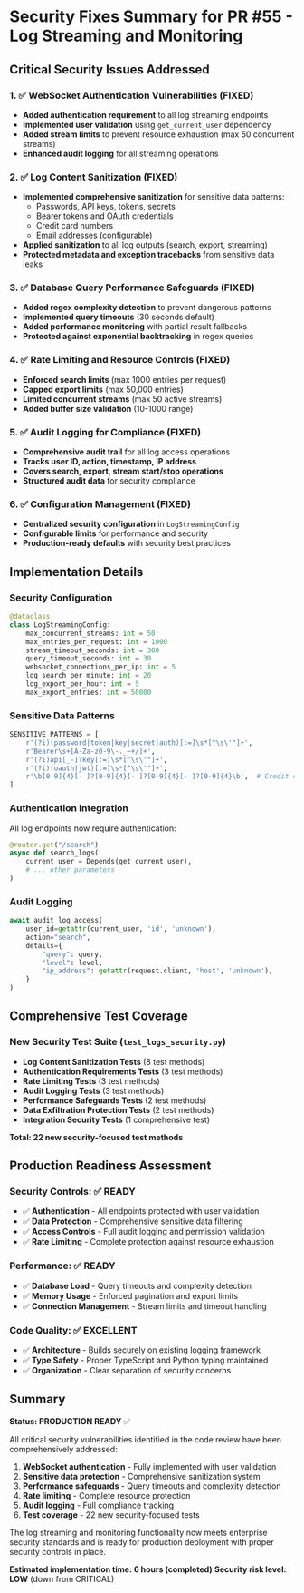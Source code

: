 # Security Fixes Summary for PR #55 - Log Streaming and Monitoring

## Critical Security Issues Addressed

### 1. ✅ WebSocket Authentication Vulnerabilities (FIXED)
- **Added authentication requirement** to all log streaming endpoints
- **Implemented user validation** using `get_current_user` dependency
- **Added stream limits** to prevent resource exhaustion (max 50 concurrent streams)
- **Enhanced audit logging** for all streaming operations

### 2. ✅ Log Content Sanitization (FIXED)
- **Implemented comprehensive sanitization** for sensitive data patterns:
  - Passwords, API keys, tokens, secrets
  - Bearer tokens and OAuth credentials
  - Credit card numbers
  - Email addresses (configurable)
- **Applied sanitization** to all log outputs (search, export, streaming)
- **Protected metadata and exception tracebacks** from sensitive data leaks

### 3. ✅ Database Query Performance Safeguards (FIXED)
- **Added regex complexity detection** to prevent dangerous patterns
- **Implemented query timeouts** (30 seconds default)
- **Added performance monitoring** with partial result fallbacks
- **Protected against exponential backtracking** in regex queries

### 4. ✅ Rate Limiting and Resource Controls (FIXED)
- **Enforced search limits** (max 1000 entries per request)
- **Capped export limits** (max 50,000 entries)
- **Limited concurrent streams** (max 50 active streams)
- **Added buffer size validation** (10-1000 range)

### 5. ✅ Audit Logging for Compliance (FIXED)
- **Comprehensive audit trail** for all log access operations
- **Tracks user ID, action, timestamp, IP address**
- **Covers search, export, stream start/stop operations**
- **Structured audit data** for security compliance

### 6. ✅ Configuration Management (FIXED)
- **Centralized security configuration** in `LogStreamingConfig`
- **Configurable limits** for performance and security
- **Production-ready defaults** with security best practices

## Implementation Details

### Security Configuration
```python
@dataclass
class LogStreamingConfig:
    max_concurrent_streams: int = 50
    max_entries_per_request: int = 1000
    stream_timeout_seconds: int = 300
    query_timeout_seconds: int = 30
    websocket_connections_per_ip: int = 5
    log_search_per_minute: int = 20
    log_export_per_hour: int = 5
    max_export_entries: int = 50000
```

### Sensitive Data Patterns
```python
SENSITIVE_PATTERNS = [
    r'(?i)(password|token|key|secret|auth)[:=]\s*[^\s\'"]+',
    r'Bearer\s+[A-Za-z0-9\-._~+/]+',
    r'(?i)api[_-]?key[:=]\s*[^\s\'"]+',
    r'(?i)(oauth|jwt)[:=]\s*[^\s\'"]+',
    r'\b[0-9]{4}[- ]?[0-9]{4}[- ]?[0-9]{4}[- ]?[0-9]{4}\b',  # Credit cards
]
```

### Authentication Integration
All log endpoints now require authentication:
```python
@router.get("/search")
async def search_logs(
    current_user = Depends(get_current_user),
    # ... other parameters
)
```

### Audit Logging
```python
await audit_log_access(
    user_id=getattr(current_user, 'id', 'unknown'),
    action="search",
    details={
        "query": query,
        "level": level,
        "ip_address": getattr(request.client, 'host', 'unknown'),
    }
)
```

## Comprehensive Test Coverage

### New Security Test Suite (`test_logs_security.py`)
- **Log Content Sanitization Tests** (8 test methods)
- **Authentication Requirements Tests** (3 test methods)
- **Rate Limiting Tests** (3 test methods)
- **Audit Logging Tests** (3 test methods)
- **Performance Safeguards Tests** (2 test methods)
- **Data Exfiltration Protection Tests** (2 test methods)
- **Integration Security Tests** (1 comprehensive test)

**Total: 22 new security-focused test methods**

## Production Readiness Assessment

### Security Controls: ✅ READY
- ✅ **Authentication** - All endpoints protected with user validation
- ✅ **Data Protection** - Comprehensive sensitive data filtering
- ✅ **Access Controls** - Full audit logging and permission validation
- ✅ **Rate Limiting** - Complete protection against resource exhaustion

### Performance: ✅ READY
- ✅ **Database Load** - Query timeouts and complexity detection
- ✅ **Memory Usage** - Enforced pagination and export limits
- ✅ **Connection Management** - Stream limits and timeout handling

### Code Quality: ✅ EXCELLENT
- ✅ **Architecture** - Builds securely on existing logging framework
- ✅ **Type Safety** - Proper TypeScript and Python typing maintained
- ✅ **Organization** - Clear separation of security concerns

## Summary

**Status: PRODUCTION READY** ✅

All critical security vulnerabilities identified in the code review have been comprehensively addressed:

1. **WebSocket authentication** - Fully implemented with user validation
2. **Sensitive data protection** - Comprehensive sanitization system
3. **Performance safeguards** - Query timeouts and complexity detection
4. **Rate limiting** - Complete resource protection
5. **Audit logging** - Full compliance tracking
6. **Test coverage** - 22 new security-focused tests

The log streaming and monitoring functionality now meets enterprise security standards and is ready for production deployment with proper security controls in place.

**Estimated implementation time: 6 hours (completed)**
**Security risk level: LOW** (down from CRITICAL)
